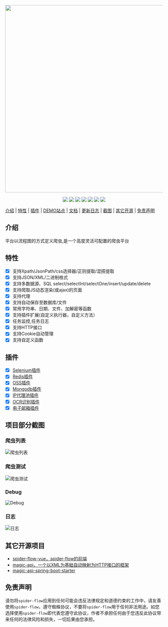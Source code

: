 <p align="center">
    <img src="https://www.spiderflow.org/images/logo.svg" width="600">
</p>
<p align="center">
    <a target="_blank" href="https://www.oracle.com/technetwork/java/javase/downloads/index.html"><img src="https://img.shields.io/badge/JDK-1.8+-green.svg" /></a>
    <a target="_blank" href="https://www.spiderflow.org"><img src="https://img.shields.io/badge/Docs-latest-blue.svg"/></a>
    <a target="_blank" href="https://github.com/ssssssss-team/spider-flow/releases"><img src="https://img.shields.io/github/v/release/ssssssss-team/spider-flow?logo=github"></a>
    <a target="_blank" href='https://gitee.com/ssssssss-team/spider-flow'><img src="https://gitee.com/ssssssss-team/spider-flow/badge/star.svg?theme=white" /></a>
    <a target="_blank" href='https://github.com/ssssssss-team/spider-flow'><img src="https://img.shields.io/github/stars/ssssssss-team/spider-flow.svg?style=social"/></a>
    <a target="_blank" href="LICENSE"><img src="https://img.shields.io/:license-MIT-blue.svg"></a>
    <a target="_blank" href="https://shang.qq.com/wpa/qunwpa?idkey=10faa4cf9743e0aa379a72f2ad12a9e576c81462742143c8f3391b52e8c3ed8d"><img src="https://img.shields.io/badge/Join-QQGroup-blue"></a>
</p>

[介绍](#介绍) | [特性](#特性) | [插件](#插件) | <a target="_blank" href="http://demo.spiderflow.org">DEMO站点</a> | <a target="_blank" href="https://www.spiderflow.org">文档</a> | <a target="_blank" href="https://www.spiderflow.org/changelog.html">更新日志</a> | [截图](#项目部分截图) | [其它开源](#其它开源项目) | [免责声明](#免责声明)

## 介绍
平台以流程图的方式定义爬虫,是一个高度灵活可配置的爬虫平台


## 特性
- [x] 支持Xpath/JsonPath/css选择器/正则提取/混搭提取
- [x] 支持JSON/XML/二进制格式
- [x] 支持多数据源、SQL select/selectInt/selectOne/insert/update/delete
- [x] 支持爬取JS动态渲染(或ajax)的页面
- [x] 支持代理
- [x] 支持自动保存至数据库/文件
- [x] 常用字符串、日期、文件、加解密等函数
- [x] 支持插件扩展(自定义执行器，自定义方法）
- [x] 任务监控,任务日志
- [x] 支持HTTP接口
- [x] 支持Cookie自动管理
- [x] 支持自定义函数

## 插件
- [x] [Selenium插件](https://gitee.com/ssssssss-team/spider-flow-selenium)
- [x] [Redis插件](https://gitee.com/ssssssss-team/spider-flow-redis)
- [x] [OSS插件](https://gitee.com/ssssssss-team/spider-flow-oss)
- [x] [Mongodb插件](https://gitee.com/ssssssss-team/spider-flow-mongodb)
- [x] [IP代理池插件](https://gitee.com/ssssssss-team/spider-flow-proxypool)
- [x] [OCR识别插件](https://gitee.com/ssssssss-team/spider-flow-ocr)
- [x] [电子邮箱插件](https://gitee.com/ssssssss-team/spider-flow-mailbox)

## 项目部分截图
### 爬虫列表
![爬虫列表](https://images.gitee.com/uploads/images/2020/0412/104521_e1eb3fbb_297689.png "list.png")
### 爬虫测试
![爬虫测试](https://images.gitee.com/uploads/images/2020/0412/104659_b06dfbf0_297689.gif "test.gif")
### Debug
![Debug](https://images.gitee.com/uploads/images/2020/0412/104741_f9e1190e_297689.png "debug.png")
### 日志
![日志](https://images.gitee.com/uploads/images/2020/0412/104800_a757f569_297689.png "logo.png")

## 其它开源项目
- [spider-flow-vue，spider-flow的前端](https://gitee.com/ssssssss-team/spider-flow-vue)
- [magic-api，一个以XML为基础自动映射为HTTP接口的框架](https://gitee.com/ssssssss-team/magic-api)
- [magic-api-spring-boot-starter](https://gitee.com/ssssssss-team/magic-api-spring-boot-starter)


## 免责声明
请勿将`spider-flow`应用到任何可能会违反法律规定和道德约束的工作中，请友善使用`spider-flow`，遵守蜘蛛协议，不要将`spider-flow`用于任何非法用途。如您选择使用`spider-flow`即代表您遵守此协议，作者不承担任何由于您违反此协议带来任何的法律风险和损失，一切后果由您承担。


